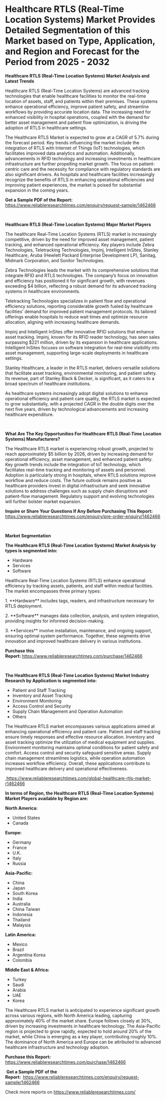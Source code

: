 <p><h1>Healthcare RTLS (Real-Time Location Systems) Market Provides Detailed Segmentation of this Market based on Type, Application, and Region and Forecast for the Period from 2025 - 2032</h1></p><p><strong>Healthcare RTLS (Real-Time Location Systems) Market Analysis and Latest Trends</strong></p>
<p><p>Healthcare RTLS (Real-Time Location Systems) are advanced tracking technologies that enable healthcare facilities to monitor the real-time location of assets, staff, and patients within their premises. These systems enhance operational efficiency, improve patient safety, and streamline workflows by providing accurate location data. The increasing need for enhanced visibility in hospital operations, coupled with the demand for better asset management and patient flow optimization, is driving the adoption of RTLS in healthcare settings.</p><p>The Healthcare RTLS Market is expected to grow at a CAGR of 5.7% during the forecast period. Key trends influencing the market include the integration of RTLS with Internet of Things (IoT) technologies, which facilitates improved data analytics and automation. Additionally, advancements in RFID technology and increasing investments in healthcare infrastructure are further propelling market growth. The focus on patient-centric care and the necessity for compliance with regulatory standards are also significant drivers. As hospitals and healthcare facilities increasingly recognize the benefits of RTLS in enhancing operational efficiencies and improving patient experiences, the market is poised for substantial expansion in the coming years.</p></p>
<p><strong>Get a Sample PDF of the Report:&nbsp;</strong> <a href="https://www.reliableresearchtimes.com/enquiry/request-sample/1462466?utm_campaign=3088&utm_medium=2&utm_source=Github&utm_content=ia&utm_term=11032025&utm_id=healthcare-rtls-real-time-location-systems">https://www.reliableresearchtimes.com/enquiry/request-sample/1462466</a></p>
<p>&nbsp;</p>
<p><strong>Healthcare RTLS (Real-Time Location Systems) Major Market Players</strong></p>
<p><p>The healthcare Real-Time Location Systems (RTLS) market is increasingly competitive, driven by the need for improved asset management, patient tracking, and enhanced operational efficiency. Key players include Zebra Technologies, Teletracking Technologies, Impinj, Intelligent InSites, Stanley Healthcare, Aruba (Hewlett Packard Enterprise Development LP), Sanitag, Midmark Corporation, and Sonitor Technologies.</p><p>Zebra Technologies leads the market with its comprehensive solutions that integrate RFID and RTLS technologies. The company’s focus on innovation and efficiency has positioned it for significant growth, with revenues exceeding $4 billion, reflecting a robust demand for its advanced tracking systems in healthcare environments.</p><p>Teletracking Technologies specializes in patient flow and operational efficiency solutions, reporting considerable growth fueled by healthcare facilities' demand for improved patient management protocols. Its tailored offerings enable hospitals to reduce wait times and optimize resource allocation, aligning with increasing healthcare demands.</p><p>Impinj and Intelligent InSites offer innovative RFID solutions that enhance asset tracking. Impinj, known for its RFID reader technology, has seen sales surpassing $221 million, driven by its expansion in healthcare applications. Intelligent InSites focuses on software integration for real-time visibility into asset management, supporting large-scale deployments in healthcare settings.</p><p>Stanley Healthcare, a leader in the RTLS market, delivers versatile solutions that facilitate asset tracking, environmental monitoring, and patient safety. Its revenue, part of Stanley Black & Decker, is significant, as it caters to a broad spectrum of healthcare institutions.</p><p>As healthcare systems increasingly adopt digital solutions to enhance operational efficiency and patient care quality, the RTLS market is expected to grow substantially, with a projected CAGR in the double digits over the next five years, driven by technological advancements and increasing healthcare expenditure.</p></p>
<p>&nbsp;</p>
<p><strong>What Are The Key Opportunities For Healthcare RTLS (Real-Time Location Systems) Manufacturers?</strong></p>
<p><p>The Healthcare RTLS market is experiencing robust growth, projected to reach approximately $5 billion by 2026, driven by increasing demand for operational efficiency, asset management, and enhanced patient safety. Key growth trends include the integration of IoT technology, which facilitates real-time tracking and monitoring of assets and personnel. Adoption is particularly strong in hospitals, where RTLS solutions improve workflow and reduce costs. The future outlook remains positive as healthcare providers invest in digital infrastructure and seek innovative solutions to address challenges such as supply chain disruptions and patient-flow management. Regulatory support and evolving technologies will further bolster market expansion.</p></p>
<p><strong>Inquire or Share Your Questions If Any Before Purchasing This Report:</strong> <a href="https://www.reliableresearchtimes.com/enquiry/pre-order-enquiry/1462466?utm_campaign=3088&utm_medium=2&utm_source=Github&utm_content=ia&utm_term=11032025&utm_id=healthcare-rtls-real-time-location-systems">https://www.reliableresearchtimes.com/enquiry/pre-order-enquiry/1462466</a></p>
<p>&nbsp;</p>
<p><strong>Market Segmentation</strong></p>
<p><strong>The Healthcare RTLS (Real-Time Location Systems) Market Analysis by types is segmented into:</strong></p>
<p><ul><li>Hardware</li><li>Services</li><li>Software</li></ul></p>
<p><p>Healthcare Real-Time Location Systems (RTLS) enhance operational efficiency by tracking assets, patients, and staff within medical facilities. The market encompasses three primary types:  </p><p>1. **Hardware** includes tags, readers, and infrastructure necessary for RTLS deployment.  </p><p>2. **Software** manages data collection, analysis, and system integration, providing insights for informed decision-making.  </p><p>3. **Services** involve installation, maintenance, and ongoing support, ensuring optimal system performance. Together, these segments drive innovation and improved healthcare delivery in various institutions.</p></p>
<p><strong>Purchase this Report:&nbsp;</strong><a href="https://www.reliableresearchtimes.com/purchase/1462466?utm_campaign=3088&utm_medium=2&utm_source=Github&utm_content=ia&utm_term=11032025&utm_id=healthcare-rtls-real-time-location-systems">https://www.reliableresearchtimes.com/purchase/1462466</a></p>
<p>&nbsp;</p>
<p><strong>The Healthcare RTLS (Real-Time Location Systems) Market Industry Research by Application is segmented into:</strong></p>
<p><ul><li>Patient and Staff Tracking</li><li>Inventory and Asset Tracking</li><li>Environment Monitoring</li><li>Access Control and Security</li><li>Supply Chain Management and Operation Automation</li><li>Others</li></ul></p>
<p><p>The Healthcare RTLS market encompasses various applications aimed at enhancing operational efficiency and patient care. Patient and staff tracking ensure timely responses and effective resource allocation. Inventory and asset tracking optimize the utilization of medical equipment and supplies. Environment monitoring maintains optimal conditions for patient safety and comfort. Access control and security safeguard sensitive areas. Supply chain management streamlines logistics, while operation automation increases workflow efficiency. Overall, these applications contribute to improved healthcare delivery and operational effectiveness.</p></p>
<p><a href="https://www.reliableresearchtimes.com/global-healthcare-rtls-market-r1462466?utm_campaign=3088&utm_medium=2&utm_source=Github&utm_content=ia&utm_term=11032025&utm_id=healthcare-rtls-real-time-location-systems">&nbsp;https://www.reliableresearchtimes.com/global-healthcare-rtls-market-r1462466</a></p>
<p><strong>In terms of Region, the Healthcare RTLS (Real-Time Location Systems) Market Players available by Region are:</strong></p>
<p>
    <p> <strong> North America: </strong>
        <ul>
            <li>United States</li>
            <li>Canada</li>
        </ul>
        </p> 
    <p> <strong> Europe: </strong>
        <ul>
            <li>Germany</li>
            <li>France</li>
            <li>U.K.</li>
            <li>Italy</li>
            <li>Russia</li>
        </ul>
        </p> 
    <p> <strong> Asia-Pacific: </strong>
        <ul>
            <li>China</li>
            <li>Japan</li>
            <li>South Korea</li>
            <li>India</li>
            <li>Australia</li>
            <li>China Taiwan</li>
            <li>Indonesia</li>
            <li>Thailand</li>
            <li>Malaysia</li>
        </ul>
        </p> 
    <p> <strong> Latin America: </strong>
        <ul>
            <li>Mexico</li>
            <li>Brazil</li>
            <li>Argentina Korea</li>
            <li>Colombia</li>
        </ul>
        </p> 
    <p> <strong> Middle East & Africa: </strong>
        <ul>
            <li>Turkey</li>
            <li>Saudi</li>
            <li>Arabia</li>
            <li>UAE</li>
            <li>Korea</li>
        </ul>
    </p>
    </p>
<p><p>The Healthcare RTLS market is anticipated to experience significant growth across various regions, with North America leading, capturing approximately 40% of the market share. Europe follows closely at 30%, driven by increasing investments in healthcare technology. The Asia-Pacific region is projected to grow rapidly, expected to hold around 20% of the market, while China is emerging as a key player, contributing roughly 10%. The dominance of North America and Europe can be attributed to advanced healthcare infrastructure and technology adoption.</p></p>
<p><strong>Purchase this Report: </strong><a href="https://www.reliableresearchtimes.com/purchase/1462466?utm_campaign=3088&utm_medium=2&utm_source=Github&utm_content=ia&utm_term=11032025&utm_id=healthcare-rtls-real-time-location-systems">https://www.reliableresearchtimes.com/purchase/1462466</a></p>
<p>&nbsp;<strong>Get a Sample PDF of the Report:&nbsp;&nbsp;</strong><a href="https://www.reliableresearchtimes.com/enquiry/request-sample/1462466?utm_campaign=3088&utm_medium=2&utm_source=Github&utm_content=ia&utm_term=11032025&utm_id=healthcare-rtls-real-time-location-systems">https://www.reliableresearchtimes.com/enquiry/request-sample/1462466</a></p>
<p><strong></strong></p>
<p>Check more reports on <a href="https://www.reliableresearchtimes.com/?utm_campaign=3088&utm_medium=2&utm_source=Github&utm_content=ia&utm_term=11032025&utm_id=healthcare-rtls-real-time-location-systems">https://www.reliableresearchtimes.com/</a></p>